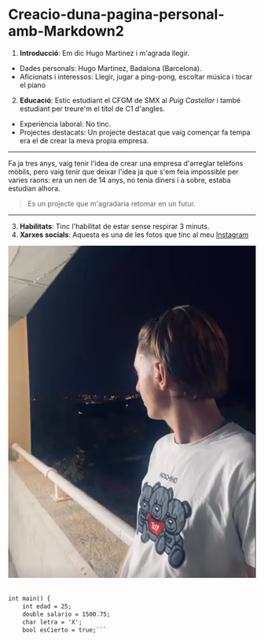 # Creacio-duna-pagina-personal-amb-Markdown2
1. **Introducció**: Em dic Hugo Martinez i m'agrada llegir.
- Dades personals: Hugo Martinez, Badalona (Barcelona).
- Aficionats i interessos: Llegir, jugar a ping-pong, escoltar música i tocar el piano
2. **Educació**: Estic estudiant el CFGM de SMX al *Puig Castellar* i també estudiant per treure'm el títol de C1 d'angles.
- Experiència laboral: No tinc.
- Projectes destacats: Un projecte destacat que vaig començar fa tempa era el de crear la meva propia empresa.
-------------------------------------------------------------------------------
Fa ja tres anys, vaig tenir l'idea de crear una empresa d'arreglar telèfons mòbils, pero vaig tenir que deixar l'idea ja que s'em feia impossible per varies raons: era un nen de 14 anys, no tenia diners i a sobre, estaba estudian alhora.

>Es un projecte que m'agradaria retomar en un futur.
--------------------------------------------------------------------------------
3. **Habilitats**: Tinc l'habilitat de estar sense respirar 3 minuts.
4. **Xarxes socials**: 
Aquesta es una de les fotos que tinc al meu [Instagram](https://www.instagram.com/huugo.martiinez/)

![La meva fotografia](la-meva-foto.png)

```sing namespace std;
 
int main() {
    int edad = 25;
    double salario = 1500.75;
    char letra = 'X';
    bool esCierto = true;```
